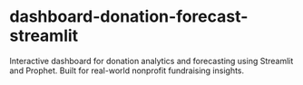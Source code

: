 # dashboard-donation-forecast-streamlit
Interactive dashboard for donation analytics and forecasting using Streamlit and Prophet. Built for real-world nonprofit fundraising insights.
